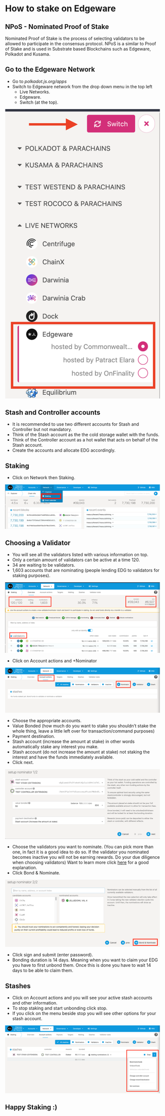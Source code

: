 # How to stake on Edgeware

## NPoS - Nominated Proof of Stake

Nominated Proof of Stake is the process of selecting validators to be allowed to participate in the consensus protocol. NPoS is a similar to Proof of Stake and is used in Substrate based Blockchains such as Edgeware, Polkadot and Kusama.

## Go to the Edgeware Network

* Go to _polkadot.js.org/apps_
* Switch to Edgeware network from the drop down menu in the top left
  * Live Networks.
  * Edgeware.
  * Switch (at the top).

![](<../../../.gitbook/assets/EDGnetwork (1).png>)

## Stash and Controller accounts

* It is recommended to use two different accounts for Stash and Controller but not mandatory.
* Think of the Stash account as the the cold storage wallet with the funds.
* Think of the Controller account as a hot wallet that acts on behalf of the Stash account.
* Create the accounts and allocate EDG accordingly.

## Staking

* Click on Network then Staking.

![](../../../.gitbook/assets/Staking.png)

## Choosing a Validator

* You will see all the validators listed with various information on top.
* Only a certain amount of validators can be active at a time 120.
* 34 are waiting to be validators. 
* 1,603 accounts that are nominating (people lending EDG to validators for staking purposes).

![](../../../.gitbook/assets/Validators.png)

* Click on Account actions and +Nominator 

![](../../../.gitbook/assets/AccountActions.png)

* Choose the appropriate accounts.
* Value Bonded (how much do you want to stake you shouldn’t stake the whole thing, leave a little left over for transaction/command purposes)
* Payment destination. 
* Stash account (increase the amount at stake) in other words automatically stake any interest you make.
* Stash account (do not increase the amount at stake) not staking the interest and have the funds immediately available. 
* Click next.

![](../../../.gitbook/assets/setupNominator.png)

* Choose the validators you want to nominate. (You can pick more than one, in fact it is a good idea to do so. If the validator you nominated becomes inactive you will not be earning rewards. Do your due diligence when choosing validators) Want to learn more click [here](https://www.youtube.com/watch?v=l3IoHHxZoX0\&t=311s) for a good explanation. 
* Click Bond & Nominate.

![](../../../.gitbook/assets/ChooseVal.png)

* Click sign and submit (enter password).
* Bonding duration is 14 days. Meaning when you want to claim your EDG you have to first unbond them. Once this is done you have to wait 14 days to be able to claim them.

## Stashes

* Click on Account actions and you will see your active stash accounts and other information.
* To stop staking and start unbonding click stop.
* If you click on the menu beside stop you will see other options for your stash account.

![](../../../.gitbook/assets/Stashes.png)

## Happy Staking :)
